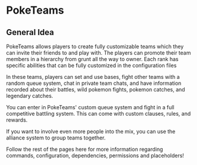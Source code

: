 # PokeTeams

## General Idea

PokeTeams allows players to create fully customizable teams which they can invite their friends to and play with. The players can promote their team members in a hierarchy from grunt all the way to owner. Each rank has specific abilities that can be fully customized in the configuration files

In these teams, players can set and use bases, fight other teams with a random queue system, chat in private team chats, and have information recorded about their battles, wild pokemon fights, pokemon catches, and legendary catches.

You can enter in PokeTeams' custom queue system and fight in a full competitive battling system. This can come with custom clauses, rules, and rewards.

If you want to involve even more people into the mix, you can use the alliance system to group teams together.

Follow the rest of the pages here for more information regarding commands, configuration, dependencies, permissions and placeholders!

